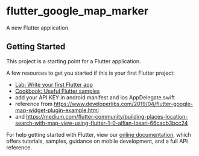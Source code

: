 # flutter_google_map_marker

A new Flutter application.

## Getting Started

This project is a starting point for a Flutter application.

A few resources to get you started if this is your first Flutter project:

- [Lab: Write your first Flutter app](https://flutter.dev/docs/get-started/codelab)
- [Cookbook: Useful Flutter samples](https://flutter.dev/docs/cookbook)
- add your API KEY in android manifest and ios AppDelegate.swift
- reference from https://www.developerlibs.com/2019/04/flutter-google-map-widget-plugin-example.html 
- and https://medium.com/flutter-community/building-places-location-search-with-map-view-using-flutter-1-0-alfian-losari-66cacb3bcc24

For help getting started with Flutter, view our
[online documentation](https://flutter.dev/docs), which offers tutorials,
samples, guidance on mobile development, and a full API reference.

